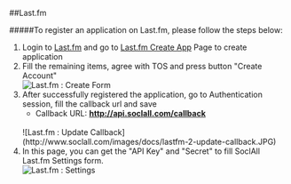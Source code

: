 ##Last.fm

#####To register an application on Last.fm, please follow the steps below:

1. Login to [Last.fm](http://www.last.fm/) and go to [Last.fm Create App](http://www.last.fm/api/account/create) Page to create application
2. Fill the remaining items, agree with TOS and press button "Create Account"
    <br/>
    ![Last.fm : Create Form](http://www.soclall.com/images/docs/lastfm-1-create-form.jpg)
    <br/>
3. After successfully registered the application, go to Authentication session, fill the callback url and save
    * Callback URL: __http://api.soclall.com/callback__
    <br/>
    ![Last.fm : Update Callback](http://www.soclall.com/images/docs/lastfm-2-update-callback.JPG)
    <br/>
4. In this page, you can get the "API Key" and "Secret" to fill SoclAll Last.fm Settings form.
    <br/>
    ![Last.fm : Settings](http://www.soclall.com/images/docs/lastfm-3-settings.JPG)
    <br/>
